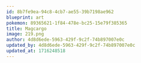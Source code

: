 ```yaml
---
id: 8b7fe9ea-94c8-4cb7-ae55-39b7198ae962
blueprint: art
pokemon: 89365621-1f84-478e-bc25-15e79f385365
title: Magcargo
image: 219.png
author: 4d8d6ede-5963-429f-9c2f-74b897007e0c
updated_by: 4d8d6ede-5963-429f-9c2f-74b897007e0c
updated_at: 1716248518
---
```

